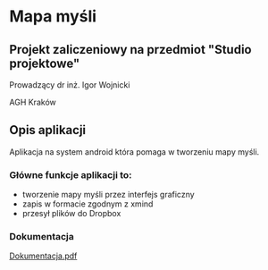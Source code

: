 # Mapa myśli 

## Projekt zaliczeniowy na przedmiot "Studio projektowe"
Prowadzący dr inż. Igor Wojnicki

AGH Kraków

## Opis aplikacji

Aplikacja na system android która pomaga w tworzeniu mapy myśli. 

### Główne funkcje aplikacji to:
 * tworzenie mapy myśli przez interfejs graficzny
 * zapis w formacie zgodnym z xmind 
 * przesył plików do Dropbox

### Dokumentacja
[Dokumentacja.pdf][dokumentacja]

[dokumentacja]: ../master/DOKUMENTACJA.pdf